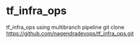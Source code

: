 # tf_infra_ops
tf_infra_ops using multibranch pipeline
git clone https://github.com/nagendradevops/tf_infra_ops.git